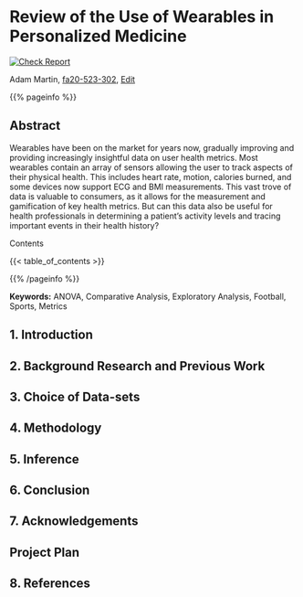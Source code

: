 # Review of the Use of Wearables in Personalized Medicine

[![Check Report](https://github.com/cybertraining-dsc/fa20-523-302/workflows/Check%20Report/badge.svg)](https://github.com/cybertraining-dsc/fa20-523-302/actions)

Adam Martin, [fa20-523-302](https://github.com/cybertraining-dsc/fa20-523-302), [Edit](https://github.com/cybertraining-dsc/fa20-523-302/blob/main/project/project.md)


{{% pageinfo %}}

## Abstract
Wearables have been on the market for years now, gradually improving and providing increasingly insightful data on user health metrics. Most wearables contain an array of sensors allowing the user to track aspects of their physical health. This includes heart rate, motion, calories burned, and some devices now support ECG and BMI measurements. This vast trove of data is valuable to consumers, as it allows for the measurement and gamification of key health metrics. But can this data also be useful for health professionals in determining a patient’s activity levels and tracing important events in their health history?



Contents

{{< table_of_contents >}}

{{% /pageinfo %}}

**Keywords:** ANOVA, Comparative Analysis, Exploratory Analysis, Football, Sports, Metrics

## 1. Introduction


## 2. Background Research and Previous Work

## 3. Choice of Data-sets


## 4. Methodology


## 5. Inference


## 6. Conclusion


## 7. Acknowledgements 

## Project Plan

## 8. References

[^1]: Zita, C. (2020, September 16). I Retrieved November 02, 2020, from <https://towardsdatascience.com/improving-a-famous-nfl-prediction-model-1295a7022859>






